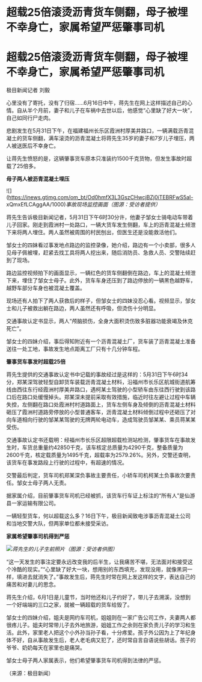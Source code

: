 # 超载25倍滚烫沥青货车侧翻，母子被埋不幸身亡，家属希望严惩肇事司机

# 超载25倍滚烫沥青货车侧翻，母子被埋不幸身亡，家属希望严惩肇事司机

极目新闻记者 刘毅

心里没有了寄托，没有了归宿……6月16日中午，蒋先生在网上这样描述自己的心情。自从半个月前，妻子和儿子在车祸中去世以后，他感觉“心里缺了好大一块”，自己如同行尸走肉。

悲剧发生在5月31日下午，在福建福州长乐区霞洲村厚美井路口，一辆满载沥青混凝土的货车侧翻，满车滚烫的沥青混凝土将蒋先生35岁的妻子和7岁儿子埋压，两人被送医后不幸身亡。

让蒋先生愤怒的是，这辆肇事货车原本只准装约1500千克货物，但发生事故时超载了25倍多。

**母子两人被沥青混凝土埋压**

![](https://inews.gtimg.com/om_bt/Od0hmfX3L3GszCHwcjBZj0iTEBRFwS5aI-
xQmxEfLCAggAA/1000)_事故现场监控画面（图源：受访者提供）_

蒋先生告诉极目新闻记者，5月31日下午6时30分许，他妻子邹女士骑电动车带着儿子回家。刚走到霞洲村一处路口，一辆大货车发生侧翻，车上的沥青混凝土倾泄下来将两人埋住。两人虽然被周围的村民刨出，但医生还是没能救活他们。

邹女士的四妹看过事发地点路边的监控录像，她介绍，路边有一个小卖部，很多人见母子佩被埋，赶紧去找工具将两人挖出来，随后消防员、急救人员、交警陆续赶到了现场。

路边监控视频拍下的画面显示，一辆红色的货车侧翻倒在路边，车上的混凝土倾泄下来，埋住了邹女士母子。此外，货车车身还压到了路边停放的一辆黑色越野车，越野车部分车身也被混凝土覆盖。

现场还有人拍下了两人获救后的样子，但邹女士的四妹没忍心看。视频显示，邹女士和儿子被救出躺在路边，两人虽然还有呼吸，但烫伤十分明显。

交通事故认定书显示，两人“颅脑损伤，全身大面积烫伤致多脏器功能衰竭及休克死亡”。

邹女士的四妹介绍，事后得知附近有一个沥青混凝土厂，货车装了沥青混凝土准备送往一处工地，事故发生地点距离工厂只有十几分钟车程。

**肇事货车事发时超载25倍**

蒋先生提供的交通事故认定书中记载的事故经过是这样的：5月31日下午6时34分，郑某深驾驶轻型自卸货车装载沥青混凝土材料，沿福州市长乐区航城街道航筹线由西往东行经霞洲村厚美井路口，遇柯某土驾驶的小型轿车由东往西行驶到该路口后在路口处缓慢掉头。郑某深未提前采取有效措施，临近时往左避让过程中车辆失控，左侧翻在路口处霞洲村村道路面上，货车左侧车身及倾倒的沥青混凝土材料砸压了霞洲村道路旁停放的小型普通客车，沥青混凝土材料倾倒过程中还砸压了对向车道相向行驶的邹某某驾驶的无牌两轮电动车，造成驾驶员邹某某、乘员蒋某某受伤。

交通事故认定书还载明：经福州市长乐区超限超载检测站检测，肇事货车在事故发生时，车货总重量约42850千克，该车核定总质量为4290千克，整备质量为2600千克，核定载质量为1495千克，超载率为2579.26%。另外，交警还查明，该货车在事发路段上行驶的过程中，有超速的情况。

交警最后判定，货车司机郑某深负事故主要责任，小轿车司机柯某土负事故次要责任。邹女士母子两人无责。

据家属介绍，目前肇事货车司机已经被抓，该货车行车证上标注的“所有人”是仙游县一家运输有限公司。

一辆轻型货车，何以超载这么多？16日下午，极目新闻致电涉事沥青混凝土公司和当地交警大队，但两家单位都未接受采访。

**家属希望肇事司机得到严惩**

![](https://inews.gtimg.com/om_bt/OX7fwbJ4btCWn6KShUXFslhgsGNFF3xCLcmBHWxxKosqwAA/1000)_蒋先生的儿子生前照片（图源：受访者供图）_

“这一天发生的事注定要永远改变我的后半生，让我痛苦不堪，无法面对和接受这个冷酷的现实。”“心里缺了好大一块，想用别的东西填充，发现没用，就像黑洞一样，填进去就消失了。”事故发生后，蒋先生时常在网上发这样的文字，表达自己的痛苦和对妻儿的思念。

蒋先生介绍，6月1日是儿童节，当时他还和儿子约好了，带儿子去溯溪，没想到一个好端端的三口之家，就被一辆超载的货车给毁了。

邹女士的四妹介绍，姐夫是网约车司机，姐姐则在一家广告公司工作，夫妻两人都很疼儿子。姐夫时常带儿子去外地旅游，姐姐工作之余则在家负责儿子的学习和生活。此外，家里老人把这个小外孙当孙子看，十分疼爱。孩子外公因为上了年纪身体不好，自从事故发生后，老人老毛病又犯了，还时常自言自语说些胡话。孩子的爷爷、奶奶每天在家里也是痛哭。

邹女士母子两人家属表示，他们希望肇事货车司机得到法律的严惩。

（来源：极目新闻）


